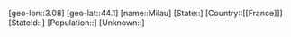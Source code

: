 ﻿---
location: [44.1,3.08]
type: City
tags:
- geo/City


SpocWebEntityId: 32477
isDeleted: false
confidential: public

---
[geo-lon::3.08]
[geo-lat::44.1]
[name::Milau]
[State::]
[Country::[[France]]]
[StateId::]
[Population::]
[Unknown::]

